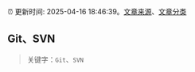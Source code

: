 :alarm_clock: 更新时间: 2025-04-16 18:46:39。[文章来源](/README.md)、[文章分类](/TAGS.md)

## Git、SVN


> 关键字：`Git`、`SVN`



